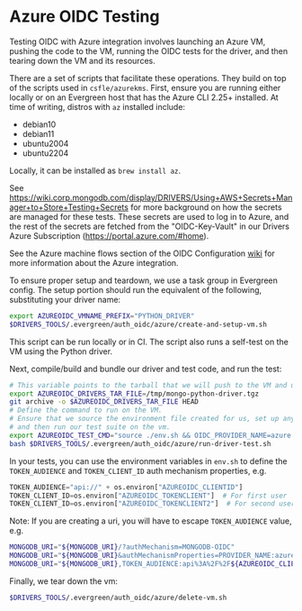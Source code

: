 # Azure OIDC Testing

Testing OIDC with Azure integration involves launching an Azure VM,
pushing the code to the VM, running the OIDC tests for the driver,
and then tearing down the VM and its resources.

There are a set of scripts that facilitate these operations.
They build on top of the scripts used in `csfle/azurekms`.
First, ensure you are running either locally or on an Evergreen host
that has the Azure CLI 2.25+ installed.  At time of writing, distros with `az` installed include:

- debian10
- debian11
- ubuntu2004
- ubuntu2204

Locally, it can be installed as `brew install az`.

See https://wiki.corp.mongodb.com/display/DRIVERS/Using+AWS+Secrets+Manager+to+Store+Testing+Secrets for more background
on how the secrets are managed for these tests.  These secrets are used to log in to Azure, and the 
rest of the secrets are fetched from the "OIDC-Key-Vault" in our Drivers Azure Subscription (https://portal.azure.com/#home).

See the Azure machine flows section of the OIDC Configuration [wiki](https://wiki.corp.mongodb.com/display/ENG/OIDC+Configuration#OIDCConfiguration-ServiceAccounts/ManagedIdentities/MachineFlows) for more information
about the Azure integration.

To ensure proper setup and teardown, we use a task group in Evergreen config.  The setup portion 
should run the equivalent of the following, substituting your driver name:

```bash
export AZUREOIDC_VMNAME_PREFIX="PYTHON_DRIVER"
$DRIVERS_TOOLS/.evergreen/auth_oidc/azure/create-and-setup-vm.sh
```

This script can be run locally or in CI.  The script also runs a self-test on the VM using the Python driver.

Next, compile/build and bundle our driver and test code, and run the test:

```bash
# This variable points to the tarball that we will push to the VM and unpack.
export AZUREOIDC_DRIVERS_TAR_FILE=/tmp/mongo-python-driver.tgz
git archive -o $AZUREOIDC_DRIVERS_TAR_FILE HEAD
# Define the command to run on the VM.
# Ensure that we source the environment file created for us, set up any other variables we need,
# and then run our test suite on the vm.
export AZUREOIDC_TEST_CMD="source ./env.sh && OIDC_PROVIDER_NAME=azure ./.evergreen/run-mongodb-oidc-test.sh"
bash $DRIVERS_TOOLS/.evergreen/auth_oidc/azure/run-driver-test.sh
```

In your tests, you can use the environment variables in `env.sh` to define the `TOKEN_AUDIENCE` and `TOKEN_CLIENT_ID` 
auth mechanism properties, e.g.

```python
TOKEN_AUDIENCE="api://" + os.environ["AZUREOIDC_CLIENTID"]
TOKEN_CLIENT_ID=os.environ["AZUREOIDC_TOKENCLIENT"]  # For first user
TOKEN_CLIENT_ID=os.environ["AZUREOIDC_TOKENCLIENT2"]  # For second user
```

Note: If you are creating a uri, you will have to escape `TOKEN_AUDIENCE` value, e.g.

```bash
MONGODB_URI="${MONGODB_URI}/?authMechanism=MONGODB-OIDC"
MONGODB_URI="${MONGODB_URI}&authMechanismProperties=PROVIDER_NAME:azure"
MONGODB_URI="${MONGODB_URI},TOKEN_AUDIENCE:api%3A%2F%2F${AZUREOIDC_CLIENTID}"
```

Finally, we tear down the vm:

```bash
$DRIVERS_TOOLS/.evergreen/auth_oidc/azure/delete-vm.sh
```
